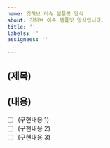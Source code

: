 ```yaml
---
name: 깃허브 이슈 템플릿 양식
about: 깃허브 이슈 템플릿 양식입니다.
title: ''
labels: ''
assignees: ''

---
```


## (제목)
## (내용)
-[ ] (구현내용 1)
-[ ] (구현내용 2)
-[ ] (구현내용 3)
